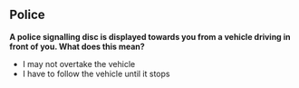 ## Police

**A police signalling disc is displayed towards you from a vehicle driving in front of you. What does this mean?**
- I may not overtake the vehicle
- I have to follow the vehicle until it stops